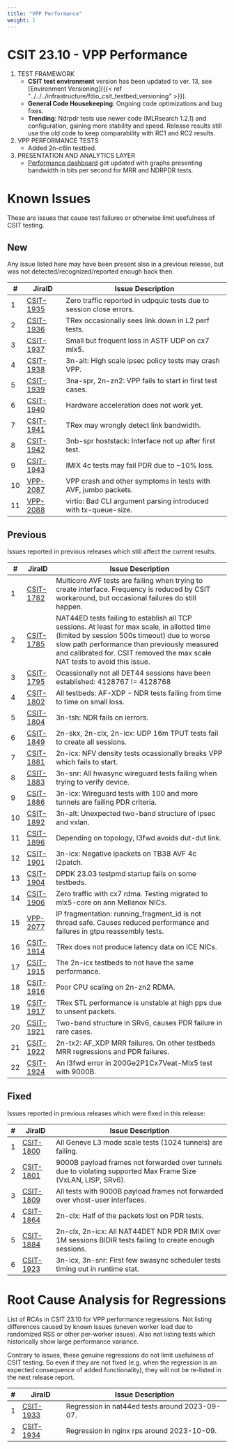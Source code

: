 ```yaml
---
title: "VPP Performance"
weight: 1
---
```


# CSIT 23.10 - VPP Performance

1. TEST FRAMEWORK
   - **CSIT test environment** version has been updated to ver. 13, see
     [Environment Versioning]({{< ref "../../../infrastructure/fdio_csit_testbed_versioning" >}}).
   - **General Code Housekeeping**: Ongoing code optimizations and bug fixes.
   - **Trending**: Ndrpdr tests use newer code (MLRsearch 1.2.1) and configuration,
     gaining more stability and speed. Release results still use the old code
     to keep comparability with RC1 and RC2 results.
2. VPP PERFORMANCE TESTS
   - Added 2n-c6in testbed.
3. PRESENTATION AND ANALYTICS LAYER
   - [Performance dashboard](https://csit.fd.io/) got updated with graphs
     presenting bandwidth in bits per second for MRR and NDRPDR tests.

# Known Issues

These are issues that cause test failures or otherwise limit usefulness of CSIT
testing.

## New

Any issue listed here may have been present also in a previous release,
but was not detected/recognized/reported enough back then.

**#** | **JiraID**                                       | **Issue Description**
------|--------------------------------------------------|--------------------------------------------------------------
  1   | [CSIT-1935](https://jira.fd.io/browse/CSIT-1935) | Zero traffic reported in udpquic tests due to session close errors.
  2   | [CSIT-1936](https://jira.fd.io/browse/CSIT-1936) | TRex occasionally sees link down in L2 perf tests.
  3   | [CSIT-1937](https://jira.fd.io/browse/CSIT-1937) | Small but frequent loss in ASTF UDP on cx7 mlx5.
  4   | [CSIT-1938](https://jira.fd.io/browse/CSIT-1938) | 3n-alt: High scale ipsec policy tests may crash VPP.
  5   | [CSIT-1939](https://jira.fd.io/browse/CSIT-1939) | 3na-spr, 2n-zn2: VPP fails to start in first test cases.
  6   | [CSIT-1940](https://jira.fd.io/browse/CSIT-1940) | Hardware acceleration does not work yet.
  7   | [CSIT-1941](https://jira.fd.io/browse/CSIT-1941) | TRex may wrongly detect link bandwidth.
  8   | [CSIT-1942](https://jira.fd.io/browse/CSIT-1942) | 3nb-spr hoststack: Interface not up after first test.
  9   | [CSIT-1943](https://jira.fd.io/browse/CSIT-1943) | IMIX 4c tests may fail PDR due to ~10% loss.
 10   | [VPP-2087](https://jira.fd.io/browse/VPP-2087)   | VPP crash and other symptoms in tests with AVF, jumbo packets.
 11   | [VPP-2088](https://jira.fd.io/browse/VPP-2088)   | virtio: Bad CLI argument parsing introduced with tx-queue-size.

## Previous

Issues reported in previous releases which still affect the current results.

**#** | **JiraID**                                       | **Issue Description**
------|--------------------------------------------------|--------------------------------------------------------------
  1   | [CSIT-1782](https://jira.fd.io/browse/CSIT-1782) | Multicore AVF tests are failing when trying to create interface. Frequency is reduced by CSIT workaround, but occasional failures do still happen.
  2   | [CSIT-1785](https://jira.fd.io/browse/CSIT-1785) | NAT44ED tests failing to establish all TCP sessions. At least for max scale, in allotted time (limited by session 500s timeout) due to worse slow path performance than previously measured and calibrated for. CSIT removed the max scale NAT tests to avoid this issue.
  3   | [CSIT-1795](https://jira.fd.io/browse/CSIT-1795) | Ocassionally not all DET44 sessions have been established: 4128767 != 4128768
  4   | [CSIT-1802](https://jira.fd.io/browse/CSIT-1802) | All testbeds: AF-XDP - NDR tests failing from time to time on small loss.
  5   | [CSIT-1804](https://jira.fd.io/browse/CSIT-1804) | 3n-tsh: NDR fails on ierrors.
  6   | [CSIT-1849](https://jira.fd.io/browse/CSIT-1849) | 2n-skx, 2n-clx, 2n-icx: UDP 16m TPUT tests fail to create all sessions.
  7   | [CSIT-1881](https://jira.fd.io/browse/CSIT-1881) | 2n-icx: NFV density tests ocassionally breaks VPP which fails to start.
  8   | [CSIT-1883](https://jira.fd.io/browse/CSIT-1883) | 3n-snr: All hwasync wireguard tests failing when trying to verify device.
  9   | [CSIT-1886](https://jira.fd.io/browse/CSIT-1886) | 3n-icx: Wireguard tests with 100 and more tunnels are failing PDR criteria.
 10   | [CSIT-1892](https://jira.fd.io/browse/CSIT-1892) | 3n-alt: Unexpected two-band structure of ipsec and vxlan.
 11   | [CSIT-1896](https://jira.fd.io/browse/CSIT-1896) | Depending on topology, l3fwd avoids dut-dut link.
 12   | [CSIT-1901](https://jira.fd.io/browse/CSIT-1901) | 3n-icx: Negative ipackets on TB38 AVF 4c l2patch.
 13   | [CSIT-1904](https://jira.fd.io/browse/CSIT-1904) | DPDK 23.03 testpmd startup fails on some testbeds.
 14   | [CSIT-1906](https://jira.fd.io/browse/CSIT-1906) | Zero traffic with cx7 rdma. Testing migrated to mlx5-core on ann Mellanox NICs.
 15   | [VPP-2077](https://jira.fd.io/browse/VPP-2077)   | IP fragmentation: running_fragment_id is not thread safe. Causes reduced performance and failures in gtpu reassembly tests.
 16   | [CSIT-1914](https://jira.fd.io/browse/CSIT-1914) | TRex does not produce latency data on ICE NICs.
 17   | [CSIT-1915](https://jira.fd.io/browse/CSIT-1915) | The 2n-icx testbeds to not have the same performance.
 18   | [CSIT-1916](https://jira.fd.io/browse/CSIT-1916) | Poor CPU scaling on 2n-zn2 RDMA.
 19   | [CSIT-1917](https://jira.fd.io/browse/CSIT-1917) | TRex STL performance is unstable at high pps due to unsent packets.
 20   | [CSIT-1921](https://jira.fd.io/browse/CSIT-1921) | Two-band structure in SRv6, causes PDR failure in rare cases.
 21   | [CSIT-1922](https://jira.fd.io/browse/CSIT-1922) | 2n-tx2: AF_XDP MRR failures. On other testbeds MRR regressions and PDR failures.
 22   | [CSIT-1924](https://jira.fd.io/browse/CSIT-1924) | An l3fwd error in 200Ge2P1Cx7Veat-Mlx5 test with 9000B.

## Fixed

Issues reported in previous releases which were fixed in this release:

**#** | **JiraID**                                       | **Issue Description**
------|--------------------------------------------------|--------------------------------------------------------------
  1   | [CSIT-1800](https://jira.fd.io/browse/CSIT-1800) | All Geneve L3 mode scale tests (1024 tunnels) are failing.
  2   | [CSIT-1801](https://jira.fd.io/browse/CSIT-1801) | 9000B payload frames not forwarded over tunnels due to violating supported Max Frame Size (VxLAN, LISP, SRv6).
  3   | [CSIT-1809](https://jira.fd.io/browse/CSIT-1809) | All tests with 9000B payload frames not forwarded over vhost-user interfaces.
  4   | [CSIT-1864](https://jira.fd.io/browse/CSIT-1864) | 2n-clx: Half of the packets lost on PDR tests.
  5   | [CSIT-1884](https://jira.fd.io/browse/CSIT-1884) | 2n-clx, 2n-icx: All NAT44DET NDR PDR IMIX over 1M sessions BIDIR tests failing to create enough sessions.
  6   | [CSIT-1923](https://jira.fd.io/browse/CSIT-1923) | 3n-icx, 3n-snr: First few swasync scheduler tests timing out in runtime stat.

# Root Cause Analysis for Regressions

List of RCAs in CSIT 23.10 for VPP performance regressions.
Not listing differences caused by known issues (uneven worker load
due to randomized RSS or other per-worker issues).
Also not listing tests which historically show large performance variance.

Contrary to issues, these genuine regressions do not limit usefulness
of CSIT testing. So even if they are not fixed
(e.g. when the regression is an expected consequence of added functionality),
they will not be re-listed in the next release report.

**#** | **JiraID**                                       | **Issue Description**
------|--------------------------------------------------|--------------------------------------------------------------
 1    | [CSIT-1933](https://jira.fd.io/browse/CSIT-1933) | Regression in nat44ed tests around 2023-09-07.
 2    | [CSIT-1934](https://jira.fd.io/browse/CSIT-1934) | Regression in nginx rps around 2023-10-09.
